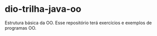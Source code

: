 # dio-trilha-java-oo
Estrutura básica da OO. Esse repositório terá exercícios e exemplos de programas OO.
